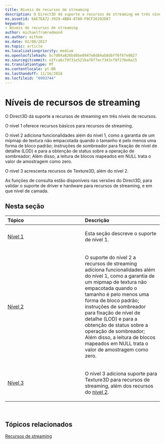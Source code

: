 ```yaml
---
title: Níveis de recursos de streaming
description: O Direct3D dá suporte a recursos de streaming em três níveis de recursos.
ms.assetid: 6AE7EA72-3929-4BB4-8780-F0CF26192D87
keywords:
- Níveis de recursos de streaming
author: michaelfromredmond
ms.author: mithom
ms.date: 02/08/2017
ms.topic: article
ms.localizationpriority: medium
ms.openlocfilehash: bc7d04a826bd8be0947e8d84ab8dbff6f67e8027
ms.sourcegitcommit: e2fca6c79f31e521ba76f7ecf343cf8f278e6a15
ms.translationtype: MT
ms.contentlocale: pt-BR
ms.lasthandoff: 11/16/2018
ms.locfileid: "6993744"
---
```

# <a name="streaming-resources-features-tiers"></a>Níveis de recursos de streaming


O Direct3D dá suporte a recursos de streaming em três níveis de recursos.

O nível 1 oferece recursos básicos para recursos de streaming.

O nível 2 adiciona funcionalidades além do nível 1, como a garantia de um mipmap de textura não empacotada quando o tamanho é pelo menos uma forma de bloco padrão; instruções de sombreador para fixação de nível de detalhe (LOD) e para a obtenção de status sobre a operação de sombreador; Além disso, a leitura de blocos mapeados em NULL trata o valor de amostragem como zero.

O nível 3 acrescenta recursos de Texture3D, além do nível 2.

As funções de consulta estão disponíveis nas versões do Direct3D, para validar o suporte de driver e hardware para recursos de streaming, e em que nível de camada.

## <a name="span-idin-this-sectionspanin-this-section"></a><span id="in-this-section"></span>Nesta seção


<table>
<colgroup>
<col width="50%" />
<col width="50%" />
</colgroup>
<thead>
<tr class="header">
<th align="left">Tópico</th>
<th align="left">Descrição</th>
</tr>
</thead>
<tbody>
<tr class="odd">
<td align="left"><p><a href="tier-1.md">Nível 1</a></p></td>
<td align="left"><p>Esta seção descreve o suporte de nível 1.</p></td>
</tr>
<tr class="even">
<td align="left"><p><a href="tier-2.md">Nível 2</a></p></td>
<td align="left"><p>O suporte do nível 2 a recursos de streaming adiciona funcionalidades além do nível 1, como a garantia de um mipmap de textura não empacotada quando o tamanho é pelo menos uma forma de bloco padrão; instruções de sombreador para fixação de nível de detalhe (LOD) e para a obtenção de status sobre a operação de sombreador; Além disso, a leitura de blocos mapeados em NULL trata o valor de amostragem como zero.</p></td>
</tr>
<tr class="odd">
<td align="left"><p><a href="tier-3.md">Nível 3</a></p></td>
<td align="left"><p>O nível 3 adiciona suporte para Texture3D para recursos de streaming, além dos recursos do <a href="tier-2.md">nível 2</a>.</p></td>
</tr>
</tbody>
</table>

 

## <a name="span-idrelated-topicsspanrelated-topics"></a><span id="related-topics"></span>Tópicos relacionados


[Recursos de streaming](streaming-resources.md)

 

 




